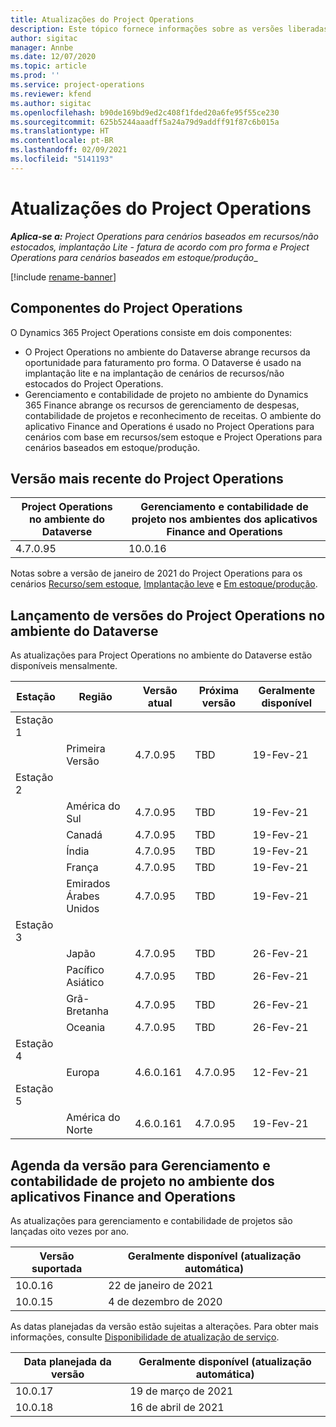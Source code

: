 ```yaml
---
title: Atualizações do Project Operations
description: Este tópico fornece informações sobre as versões liberadas do Dynamics 365 Project Operations.
author: sigitac
manager: Annbe
ms.date: 12/07/2020
ms.topic: article
ms.prod: ''
ms.service: project-operations
ms.reviewer: kfend
ms.author: sigitac
ms.openlocfilehash: b90de169bd9ed2c408f1fded20a6fe95f55ce230
ms.sourcegitcommit: 625b5244aaadff5a24a79d9addff91f87c6b015a
ms.translationtype: HT
ms.contentlocale: pt-BR
ms.lasthandoff: 02/09/2021
ms.locfileid: "5141193"
---
```

# <a name="project-operations-updates"></a>Atualizações do Project Operations

_**Aplica-se a:** Project Operations para cenários baseados em recursos/não estocados, implantação Lite - fatura de acordo com pro forma e Project Operations para cenários baseados em estoque/produção__

[!include [rename-banner](~/includes/cc-data-platform-banner.md)]

## <a name="project-operations-components"></a>Componentes do Project Operations

O Dynamics 365 Project Operations consiste em dois componentes:

- O Project Operations no ambiente do Dataverse abrange recursos da oportunidade para faturamento pro forma. O Dataverse é usado na implantação lite e na implantação de cenários de recursos/não estocados do Project Operations.
- Gerenciamento e contabilidade de projeto no ambiente do Dynamics 365 Finance abrange os recursos de gerenciamento de despesas, contabilidade de projetos e reconhecimento de receitas. O ambiente do aplicativo Finance and Operations é usado no Project Operations para cenários com base em recursos/sem estoque e Project Operations para cenários baseados em estoque/produção.

## <a name="project-operations-latest-version"></a>Versão mais recente do Project Operations

| Project Operations no ambiente do Dataverse | Gerenciamento e contabilidade de projeto nos ambientes dos aplicativos Finance and Operations |
| --- | --- |
| 4.7.0.95 | 10.0.16 |

Notas sobre a versão de janeiro de 2021 do Project Operations para os cenários [Recurso/sem estoque](whats-new-feb-2021-resource-based.md), [Implantação leve](../pro/whats-new/whats-new-feb-2021-lite.md) e [Em estoque/produção](../prod-pma/whats-new/whats-new-jan-2021-stocked.md).

## <a name="release-schedule-for-project-operations-on-dataverse-environment"></a>Lançamento de versões do Project Operations no ambiente do Dataverse

As atualizações para Project Operations no ambiente do Dataverse estão disponíveis mensalmente. 

| Estação   | Região        | Versão atual | Próxima versão | Geralmente disponível |
|-----------|---------------|-----------------|--------------|---------------------|
| Estação 1 |   &nbsp;      |    &nbsp;       | &nbsp;       |      &nbsp;         |
|   &nbsp;  | Primeira Versão |  4.7.0.95       | TBD     | 19-Fev-21           |
| Estação 2 |   &nbsp;      |    &nbsp;       | &nbsp;       |      &nbsp;         |
|   &nbsp;  | América do Sul |  4.7.0.95       | TBD     | 19-Fev-21           |
|    &nbsp; | Canadá        |  4.7.0.95       | TBD     | 19-Fev-21           |
|   &nbsp;  | Índia         |  4.7.0.95       | TBD     | 19-Fev-21           |
|   &nbsp;  | França         |  4.7.0.95       | TBD     | 19-Fev-21           |
|   &nbsp;  | Emirados Árabes Unidos         |  4.7.0.95       | TBD     | 19-Fev-21           |
| Estação 3  |      &nbsp;   |     &nbsp;      |     &nbsp;   |      &nbsp;         |
|   &nbsp;  | Japão         |  4.7.0.95       | TBD     | 26-Fev-21           |
|   &nbsp;  | Pacífico Asiático  |  4.7.0.95       | TBD     | 26-Fev-21           |
|   &nbsp;  | Grã-Bretanha |  4.7.0.95       | TBD     | 26-Fev-21           |
|   &nbsp;  | Oceania       |  4.7.0.95       | TBD     | 26-Fev-21           |
| Estação 4 |     &nbsp;    |     &nbsp;      |     &nbsp;   |      &nbsp;         |
|   &nbsp;  | Europa        |  4.6.0.161       | 4.7.0.95     | 12-Fev-21           |
| Estação 5 |     &nbsp;    |     &nbsp;      |     &nbsp;   |      &nbsp;         |
|   &nbsp;  | América do Norte |  4.6.0.161       | 4.7.0.95     | 19-Fev-21           |

## <a name="release-schedule-for-project-management-and-accounting-in-the-finance-and-operations-apps-environment"></a>Agenda da versão para Gerenciamento e contabilidade de projeto no ambiente dos aplicativos Finance and Operations

As atualizações para gerenciamento e contabilidade de projetos são lançadas oito vezes por ano.

| Versão suportada | Geralmente disponível (atualização automática) |
| --- | --- |
| 10.0.16 | 22 de janeiro de 2021 |
| 10.0.15 | 4 de dezembro de 2020 |


As datas planejadas da versão estão sujeitas a alterações. Para obter mais informações, consulte [Disponibilidade de atualização de serviço](https://docs.microsoft.com/dynamics365/fin-ops-core/fin-ops/get-started/public-preview-releases?toc=/dynamics365/finance/toc.json).

| Data planejada da versão | Geralmente disponível (atualização automática) |
| --- | --- |
| 10.0.17 | 19 de março de 2021 |
| 10.0.18 | 16 de abril de 2021 |
